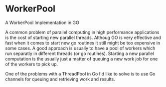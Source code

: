 # WorkerPool
A WorkerPool Implementation in GO

A common problem of parallel computing in high performance applications is the cost of starting new parallel threads.
Althoug GO is very effective and fast when it comes to start new go routines it still might be too expensive in some cases.
A good approach is usually to have a pool of workers which run separatly in different threads (or go routines). Starting a 
new parallel computation is the usually just a matter of queuing a new work job for one of the workers to pick up. 

One of the problems with a ThreadPool in Go I'd like to solve is to use Go channels for queuing and retrieving work and 
results.
